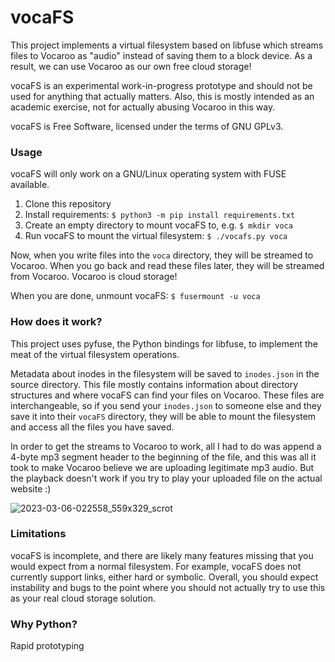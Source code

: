 # vocaFS
This project implements a virtual filesystem based on libfuse which streams files to Vocaroo as "audio" instead of saving
them to a block device. As a result, we can use Vocaroo as our own free cloud storage!

vocaFS is an experimental work-in-progress prototype and should not be used for anything that actually matters. Also,
this is mostly intended as an academic exercise, not for actually abusing Vocaroo in this way.

vocaFS is Free Software, licensed under the terms of GNU GPLv3.

### Usage
vocaFS will only work on a GNU/Linux operating system with FUSE available.

1. Clone this repository
2. Install requirements: `$ python3 -m pip install requirements.txt`
3. Create an empty directory to mount vocaFS to, e.g. `$ mkdir voca`
4. Run vocaFS to mount the virtual filesystem: `$ ./vocafs.py voca`

Now, when you write files into the `voca` directory, they will be streamed to Vocaroo. When you go back and read these
files later, they will be streamed from Vocaroo. Vocaroo is cloud storage!

When you are done, unmount vocaFS: `$ fusermount -u voca`

### How does it work?
This project uses pyfuse, the Python bindings for libfuse, to implement the meat of the virtual filesystem operations.

Metadata about inodes in the filesystem will be saved to `inodes.json` in the source directory. This file mostly contains
information about directory structures and where vocaFS can find your files on Vocaroo. These files are interchangeable,
so if you send your `inodes.json` to someone else and they save it into their `vocaFS` directory, they will be able to
mount the filesystem and access all the files you have saved.

In order to get the streams to Vocaroo to work, all I had to do was append a 4-byte mp3 segment header to the beginning
of the file, and this was all it took to make Vocaroo believe we are uploading legitimate mp3 audio. But the playback
doesn't work if you try to play your uploaded file on the actual website :)

![2023-03-06-022558_559x329_scrot](https://user-images.githubusercontent.com/36491773/223045467-ff2884c8-badd-4029-ad69-f5e5da198074.png)

### Limitations
vocaFS is incomplete, and there are likely many features missing that you would expect from a normal filesystem. For example,
vocaFS does not currently support links, either hard or symbolic. Overall, you should expect instability and bugs to the
point where you should not actually try to use this as your real cloud storage solution.

### Why Python?
Rapid prototyping
